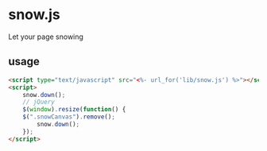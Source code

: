 # snow.js
Let your page snowing

## usage

```html
<script type="text/javascript" src="<%- url_for('lib/snow.js') %>"></script>
<script>
    snow.down();
    // jQuery
    $(window).resize(function() {
	$(".snowCanvas").remove();
        snow.down();
    });
</script>
```

